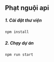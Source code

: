 ## Phạt nguội api
##### 1. Cài đặt thư viện
```bash
npm install
```
##### 2. Chạy dự án
```bash
npm run start
```